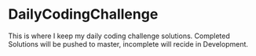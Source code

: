 # DailyCodingChallenge
This is where I keep my daily coding challenge solutions. Completed Solutions will be pushed to master, incomplete will recide in Development.

